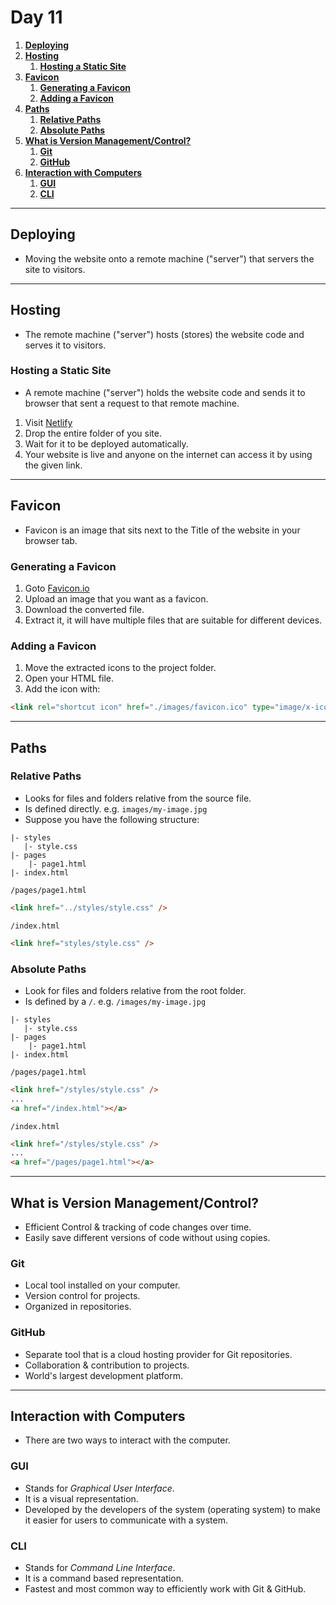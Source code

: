 # **Day 11** <!-- omit in toc -->

1. [**Deploying**](#deploying)
2. [**Hosting**](#hosting)
   1. [**Hosting a Static Site**](#hosting-a-static-site)
3. [**Favicon**](#favicon)
   1. [**Generating a Favicon**](#generating-a-favicon)
   2. [**Adding a Favicon**](#adding-a-favicon)
4. [**Paths**](#paths)
   1. [**Relative Paths**](#relative-paths)
   2. [**Absolute Paths**](#absolute-paths)
5. [**What is Version Management/Control?**](#what-is-version-managementcontrol)
   1. [**Git**](#git)
   2. [**GitHub**](#github)
6. [**Interaction with Computers**](#interaction-with-computers)
   1. [**GUI**](#gui)
   2. [**CLI**](#cli)

---

## **Deploying**

-   Moving the website onto a remote machine ("server") that servers the site to visitors.

---

## **Hosting**

-   The remote machine ("server") hosts (stores) the website code and serves it to visitors.

### **Hosting a Static Site**

-   A remote machine ("server") holds the website code and sends it to browser that sent a request to that remote machine.

1. Visit [Netlify](https://app.netlify.com/drop)
2. Drop the entire folder of you site.
3. Wait for it to be deployed automatically.
4. Your website is live and anyone on the internet can access it by using the given link.

---

## **Favicon**

-   Favicon is an image that sits next to the Title of the website in your browser tab.

### **Generating a Favicon**

1. Goto [Favicon.io](https://favicon.io/favicon-converter)
2. Upload an image that you want as a favicon.
3. Download the converted file.
4. Extract it, it will have multiple files that are suitable for different devices.

### **Adding a Favicon**

1. Move the extracted icons to the project folder.
2. Open your HTML file.
3. Add the icon with:

```html
<link rel="shortcut icon" href="./images/favicon.ico" type="image/x-icon" />
```

---

## **Paths**

### **Relative Paths**

-   Looks for files and folders relative from the source file.
-   Is defined directly. e.g. `images/my-image.jpg`
-   Suppose you have the following structure:

```
|- styles
   |- style.css
|- pages
    |- page1.html
|- index.html
```

`/pages/page1.html`

```html
<link href="../styles/style.css" />
```

`/index.html`

```html
<link href="styles/style.css" />
```

### **Absolute Paths**

-   Look for files and folders relative from the root folder.
-   Is defined by a `/`. e.g. `/images/my-image.jpg`

```
|- styles
   |- style.css
|- pages
    |- page1.html
|- index.html
```

`/pages/page1.html`

```html
<link href="/styles/style.css" />
...
<a href="/index.html"></a>
```

`/index.html`

```html
<link href="/styles/style.css" />
...
<a href="/pages/page1.html"></a>
```

---

## **What is Version Management/Control?**

-   Efficient Control & tracking of code changes over time.
-   Easily save different versions of code without using copies.

### **Git**

-   Local tool installed on your computer.
-   Version control for projects.
-   Organized in repositories.

### **GitHub**

-   Separate tool that is a cloud hosting provider for Git repositories.
-   Collaboration & contribution to projects.
-   World's largest development platform.

---

## **Interaction with Computers**

-   There are two ways to interact with the computer.

### **GUI**

-   Stands for _Graphical User Interface_.
-   It is a visual representation.
-   Developed by the developers of the system (operating system) to make it easier for users to communicate with a system.

### **CLI**

-   Stands for _Command Line Interface_.
-   It is a command based representation.
-   Fastest and most common way to efficiently work with Git & GitHub.
